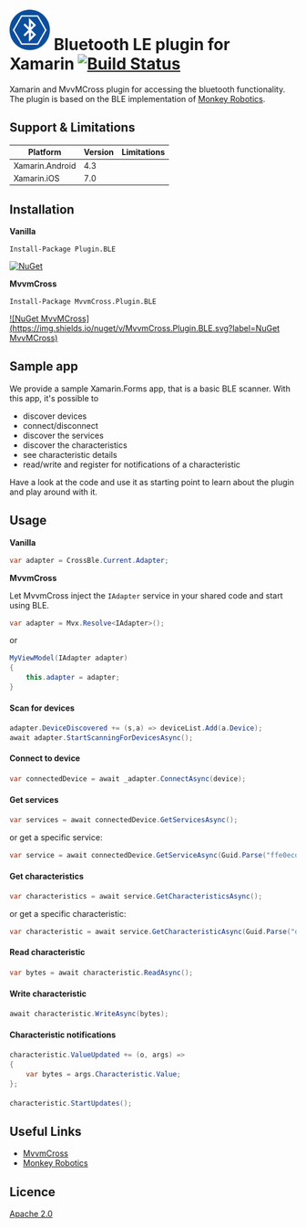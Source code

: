 # <img src="icon_small.png" width="71" height="71"/> Bluetooth LE plugin for Xamarin [![Build Status](https://www.bitrise.io/app/3fe54d0a5f43c2bf.svg?token=i9LUY4rIecZWd_3j7hwXgw)](https://www.bitrise.io/app/3fe54d0a5f43c2bf)


Xamarin and MvvMCross plugin for accessing the bluetooth functionality. The plugin is based on the BLE implementation of [Monkey Robotics](https://github.com/xamarin/Monkey.Robotics).

## Support & Limitations

| Platform  | Version | Limitations |
| ------------- | ----------- | ----------- |
| Xamarin.Android | 4.3 |  |
| Xamarin.iOS     | 7.0 |  |

## Installation

**Vanilla**

```
Install-Package Plugin.BLE
```
[![NuGet](https://img.shields.io/nuget/v/Plugin.BLE.svg?label=NuGet)](https://www.nuget.org/packages/Plugin.BLE)

**MvvmCross**

```
Install-Package MvvmCross.Plugin.BLE
```

[![NuGet MvvMCross](https://img.shields.io/nuget/v/MvvmCross.Plugin.BLE.svg?label=NuGet MvvMCross)](https://www.nuget.org/packages/MvvmCross.Plugin.BLE)

## Sample app

We provide a sample Xamarin.Forms app, that is a basic BLE scanner. With this app, it's possible to 

- discover devices
- connect/disconnect
- discover the services
- discover the characteristics
- see characteristic details
- read/write and register for notifications of a characteristic

Have a look at the code and use it as starting point to learn about the plugin and play around with it.

## Usage  

**Vanilla**

```csharp
var adapter = CrossBle.Current.Adapter;
```

**MvvmCross**

Let MvvmCross inject the `IAdapter` service in your shared code and start using BLE.

```csharp
var adapter = Mvx.Resolve<IAdapter>();
```
or
```csharp
MyViewModel(IAdapter adapter)
{
    this.adapter = adapter;
}
```

#### Scan for devices
```csharp
adapter.DeviceDiscovered += (s,a) => deviceList.Add(a.Device);
await adapter.StartScanningForDevicesAsync();
```

#### Connect to device
```csharp
var connectedDevice = await _adapter.ConnectAsync(device);
```

#### Get services
```csharp
var services = await connectedDevice.GetServicesAsync();
```
or get a specific service:
```csharp
var service = await connectedDevice.GetServiceAsync(Guid.Parse("ffe0ecd2-3d16-4f8d-90de-e89e7fc396a5"));
```

#### Get characteristics
```csharp
var characteristics = await service.GetCharacteristicsAsync();
```
or get a specific characteristic:
```csharp
var characteristic = await service.GetCharacteristicAsync(Guid.Parse("d8de624e-140f-4a22-8594-e2216b84a5f2"));
```

#### Read characteristic
```csharp
var bytes = await characteristic.ReadAsync();
```

#### Write characteristic
```csharp
await characteristic.WriteAsync(bytes);
```

#### Characteristic notifications
```csharp
characteristic.ValueUpdated += (o, args) =>
{
    var bytes = args.Characteristic.Value;
};

characteristic.StartUpdates();
```

## Useful Links

- [MvvmCross](https://github.com/MvvmCross)
- [Monkey Robotics](https://github.com/xamarin/Monkey.Robotics)

## Licence

[Apache 2.0](https://github.com/xabre/MvvmCross-BluetoothLE/blob/master/LICENSE)




